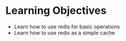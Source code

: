 # Learning Objectives

- Learn how to use redis for basic operations
- Learn how to use redis as a simple cache
